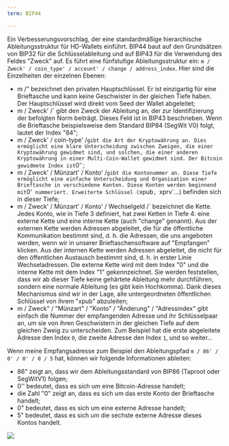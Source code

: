 ```yaml
---
term: BIP44

---
```

Ein Verbesserungsvorschlag, der eine standardmäßige hierarchische Ableitungsstruktur für HD-Wallets einführt. BIP44 baut auf den Grundsätzen von BIP32 für die Schlüsselableitung und auf BIP43 für die Verwendung des Feldes "Zweck" auf. Es führt eine fünfstufige Ableitungsstruktur ein: `m / Zweck' / coin_type' / account' / change / address_index`. Hier sind die Einzelheiten der einzelnen Ebenen:


- m /" bezeichnet den privaten Hauptschlüssel. Er ist einzigartig für eine Brieftasche und kann keine Geschwister in der gleichen Tiefe haben. Der Hauptschlüssel wird direkt vom Seed der Wallet abgeleitet;
- m / Zweck' /` gibt den Zweck der Ableitung an, der zur Identifizierung der befolgten Norm beiträgt. Dieses Feld ist in BIP43 beschrieben. Wenn die Brieftasche beispielsweise dem Standard BIP84 (SegWit V0) folgt, lautet der Index "84";
- m / Zweck' / coin-type' /` gibt die Art der Kryptowährung an. Dies ermöglicht eine klare Unterscheidung zwischen Zweigen, die einer Kryptowährung gewidmet sind, und solchen, die einer anderen Kryptowährung in einer Multi-Coin-Wallet gewidmet sind. Der Bitcoin gewidmete Index ist `0'`;
- m / Zweck' / Münzart' / Konto' /` gibt die Kontonummer an. Diese Tiefe ermöglicht eine einfache Unterscheidung und Organisation einer Brieftasche in verschiedene Konten. Diese Konten werden beginnend mit `0'` nummeriert. Erweiterte Schlüssel (`xpub`, `xprv`...) befinden sich in dieser Tiefe;
- m / Zweck' / Münzart' / Konto' / Wechselgeld /` bezeichnet die Kette. Jedes Konto, wie in Tiefe 3 definiert, hat zwei Ketten in Tiefe 4: eine externe Kette und eine interne Kette (auch "change" genannt). Aus der externen Kette werden Adressen abgeleitet, die für die öffentliche Kommunikation bestimmt sind, d. h. die Adressen, die uns angeboten werden, wenn wir in unserer Brieftaschensoftware auf "Empfangen" klicken. Aus der internen Kette werden Adressen abgeleitet, die nicht für den öffentlichen Austausch bestimmt sind, d. h. in erster Linie Wechseladressen. Die externe Kette wird mit dem Index "0" und die interne Kette mit dem Index "1" gekennzeichnet. Sie werden feststellen, dass wir ab dieser Tiefe keine gehärtete Ableitung mehr durchführen, sondern eine normale Ableitung (es gibt kein Hochkomma). Dank dieses Mechanismus sind wir in der Lage, alle untergeordneten öffentlichen Schlüssel von ihrem "xpub" abzuleiten;
- m / Zweck" / "Münzart" / "Konto" / "Änderung" / "Adressindex" gibt einfach die Nummer der empfangenden Adresse und ihr Schlüsselpaar an, um sie von ihren Geschwistern in der gleichen Tiefe auf dem gleichen Zweig zu unterscheiden. Zum Beispiel hat die erste abgeleitete Adresse den Index `0`, die zweite Adresse den Index `1`, und so weiter...

Wenn meine Empfangsadresse zum Beispiel den Ableitungspfad `m / 86' / 0' / 0' / 0 / 5` hat, können wir folgende Informationen ableiten:


- 86" zeigt an, dass wir dem Ableitungsstandard von BIP86 (Taproot oder SegWitV1) folgen;
- 0'' bedeutet, dass es sich um eine Bitcoin-Adresse handelt;
- die Zahl "0" zeigt an, dass es sich um das erste Konto der Brieftasche handelt;
- 0" bedeutet, dass es sich um eine externe Adresse handelt;
- 5" bedeutet, dass es sich um die sechste externe Adresse dieses Kontos handelt.

![](../../dictionnaire/assets/18.webp)